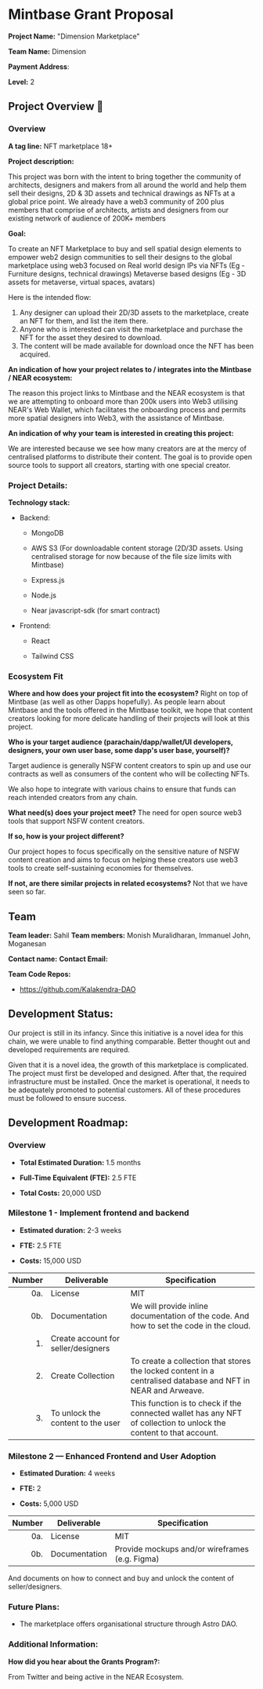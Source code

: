  # Mintbase Grant Proposal
 **Project Name:** "Dimension Marketplace"

**Team Name:** Dimension

**Payment Address**: 

**Level:** 2
  

## Project Overview :page_facing_up: 

### Overview
**A tag line:**  NFT marketplace 18+

**Project description:**  

This project was born with the intent to bring together the community of architects, designers and makers from all around the world and help them sell their designs, 2D & 3D assets and 
technical drawings as NFTs at a global price point.
We already have a web3 community of 200 plus members that comprise of  architects, artists and designers from our existing network of audience of 200K+ members

  

**Goal:**

To create an NFT Marketplace to buy and sell spatial design elements to empower web2 design communities to sell their designs to the global marketplace using web3 focused on
Real world design IPs via NFTs (Eg - Furniture designs, technical drawings)
Metaverse based designs (Eg - 3D assets for metaverse, virtual spaces, avatars)
  

Here is the intended flow:
1) Any designer can upload their 2D/3D assets to the marketplace, create an NFT for them, and list the item there.
2) Anyone who is interested can visit the marketplace and purchase the NFT for the asset they desired to download.
3) The content will be made available for download once the NFT has been acquired.

  
  

**An indication of how your project relates to / integrates into the Mintbase / NEAR ecosystem:**

The reason this project links to Mintbase and the NEAR ecosystem is that we are attempting to onboard more than 200k users into Web3 utilising NEAR's Web Wallet,
which facilitates the onboarding process and permits more spatial designers into Web3, with the assistance of Mintbase. 

**An indication of why your team is interested in creating this project:**


We are interested because we see how many creators are at the mercy of centralised platforms to distribute their content. The goal is to provide open source tools to support all creators, starting with one special creator.


### Project Details:

**Technology stack:**
- Backend:
	- MongoDB

	- AWS S3 (For downloadable content storage (2D/3D assets. Using centralised storage for now because of the file size limits with Mintbase)

	- Express.js

	- Node.js

	- Near javascript-sdk (for smart contract)
  
- Frontend:

	- React
	
	- Tailwind CSS

### Ecosystem Fit

**Where and how does your project fit into the ecosystem?**
	Right on top of Mintbase (as well as other Dapps hopefully). As people learn about Mintbase and the tools offered in the Mintbase toolkit, we hope that content creators looking for more delicate handling of their projects will look at this project.


**Who is your target audience (parachain/dapp/wallet/UI developers, designers, your own user base, some dapp's user base, yourself)?**

Target audience is generally NSFW content creators to spin up and use our contracts as well as consumers of the content who will be collecting NFTs.

We also hope to integrate with various chains to ensure that funds can reach intended creators from any chain.

**What need(s) does your project meet?**
The need for open source web3 tools that support NSFW content creators.

**If so, how is your project different?**

Our project hopes to focus specifically on the sensitive nature of NSFW content creation and aims to focus on helping these creators use web3 tools to create self-sustaining economies for themselves.

 **If not, are there similar projects in related ecosystems?**
 Not that we have seen so far.

## Team

**Team leader:** Sahil
**Team members:** Monish Muralidharan, Immanuel John, Moganesan

**Contact name:** 
**Contact Email:** 

  
 **Team Code Repos:**


- https://github.com/Kalakendra-DAO
 
 
## Development Status:

Our project is still in its infancy. Since this initiative is a novel idea for this chain, we were unable to find anything comparable. Better thought out and developed requirements are required.

Given that it is a novel idea, the growth of this marketplace is complicated. The project must first be developed and designed. After that, the required infrastructure must be installed.
Once the market is operational, it needs to be adequately promoted to potential customers. All of these procedures must be followed to ensure success.


## Development Roadmap:

### Overview


-  **Total Estimated Duration:** 1.5 months

  
-  **Full-Time Equivalent (FTE):** 2.5 FTE

  
-  **Total Costs:** 20,000 USD

### Milestone 1 -  Implement frontend and backend

 
-  **Estimated duration:** 2-3 weeks


-  **FTE:** 2.5 FTE


-  **Costs:** 15,000 USD

| Number | Deliverable | Specification |
| -----: | ----------- | ------------- |
| 0a. | License | MIT |
| 0b. | Documentation | We will provide inline documentation of the code. And how to set the code in the cloud. |
| 1. | Create account for seller/designers |  
| 2. | Create Collection | To create a collection that stores the locked content in a centralised database and NFT in NEAR and Arweave.|  
| 3. | To unlock the content to the user | This function is to check if the connected wallet has any NFT of collection to unlock the content to that account.|  
  

### Milestone 2 — Enhanced Frontend and User Adoption
  

-  **Estimated Duration:** 4 weeks

  
-  **FTE:** 2


-  **Costs:** 5,000 USD

| Number | Deliverable | Specification |
| -----: | ----------- | ------------- |
| 0a. | License | MIT|
| 0b. | Documentation | Provide mockups and/or wireframes (e.g. Figma)

And documents on how to connect and buy and unlock the content of seller/designers.


### Future Plans:

-   The marketplace offers organisational structure through Astro DAO.

### Additional Information:

**How did you hear about the Grants Program?:**


From Twitter and being active in the NEAR Ecosystem.
